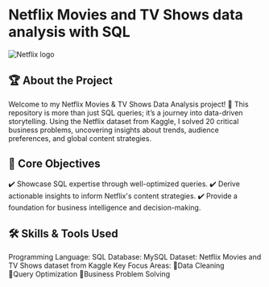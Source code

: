 #     Netflix Movies and TV Shows data analysis with SQL


![Netflix logo](https://github.com/user-attachments/assets/85f586f0-4b94-4ea4-835e-928edad07b1a)

## 🏆 About the Project

Welcome to my Netflix Movies & TV Shows Data Analysis project! 🚀
This repository is more than just SQL queries; it’s a journey into data-driven storytelling. Using the Netflix dataset from Kaggle, I solved 20 critical business problems, uncovering insights about trends, audience preferences, and global content strategies.

## 🎯 Core Objectives

✔️ Showcase SQL expertise through well-optimized queries. 
✔️ Derive actionable insights to inform Netflix's content strategies.
✔️ Provide a foundation for business intelligence and decision-making.

## 🛠️ Skills & Tools Used

Programming Language: SQL
Database: MySQL 
Dataset: Netflix Movies and TV Shows dataset from Kaggle
Key Focus Areas:
            🔹Data Cleaning <br>
            🔹Query Optimization
            🔹Business Problem Solving
